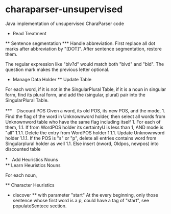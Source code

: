 charaparser-unsupervised
========================

Java implementation of unsupervised CharaParser code

* Read Treatment

** Sentence segmentation
*** Handle abbreviation. 
First replace all dot marks after abbreviation by "[DOT]". After sentence segmentation, restore them.

The regular expression like "blv?d" would match both "blvd" and "bld". The question mark makes the previous letter optional.

* Manage Data Holder
** Update Table

For each word, if it is not in the SingularPlural Table, if it is a noun in singular form, find its plural form, and add the (singular, plural) pair into the SingularPlural Table.

***　Discount POS
    Given a word, its old POS, its new POS, and the mode,
    1. Find the flag of the word in Unknownword holder, then select all words from Unknownword table who have the same flag including itself
    1. For each of them, 
        1.1. If from WordPOS holder its certaintyU is less than 1, AND mode is "all"
		    1.1.1. Delete the entry from WordPOS holder
		    1.1.1. Update Unknownword holder
		    1.1.1. If the POS is "s" or "p", delete all entries contains word from Singularplural holder as well
        1.1. Else insert (nword, Oldpos, newpos) into discounted table

*　Add Heuristics Nouns　        
** Learn Heuristics Nouns

For each noun, 

** Character Heuristics
        
        
* discover
** with parameter "start"
At the every beginning, only those sentence whose first word is a p, could have a tag of "start", see populateSentece section.